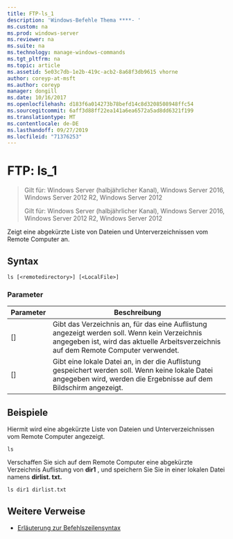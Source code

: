 ```yaml
---
title: FTP-ls_1
description: 'Windows-Befehle Thema ****- '
ms.custom: na
ms.prod: windows-server
ms.reviewer: na
ms.suite: na
ms.technology: manage-windows-commands
ms.tgt_pltfrm: na
ms.topic: article
ms.assetid: 5e03c7db-1e2b-419c-acb2-8a68f3db9615 vhorne
author: coreyp-at-msft
ms.author: coreyp
manager: dongill
ms.date: 10/16/2017
ms.openlocfilehash: d183f6a014273b78befd14c8d3208508948ffc54
ms.sourcegitcommit: 6aff3d88ff22ea141a6ea6572a5ad8dd6321f199
ms.translationtype: MT
ms.contentlocale: de-DE
ms.lasthandoff: 09/27/2019
ms.locfileid: "71376253"
---
```

# <a name="ftp-ls_1"></a>FTP: ls_1

> Gilt für: Windows Server (halbjährlicher Kanal), Windows Server 2016, Windows Server 2012 R2, Windows Server 2012
> 
> 
> Gilt für: Windows Server (halbjährlicher Kanal), Windows Server 2016, Windows Server 2012 R2, Windows Server 2012

Zeigt eine abgekürzte Liste von Dateien und Unterverzeichnissen vom Remote Computer an.   
## <a name="syntax"></a>Syntax  
```  
ls [<remotedirectory>] [<LocalFile>]  
```  
### <a name="parameters"></a>Parameter  

|      Parameter      |                                                                       Beschreibung                                                                        |
|---------------------|----------------------------------------------------------------------------------------------------------------------------------------------------------|
| [<remotedirectory>] | Gibt das Verzeichnis an, für das eine Auflistung angezeigt werden soll. Wenn kein Verzeichnis angegeben ist, wird das aktuelle Arbeitsverzeichnis auf dem Remote Computer verwendet. |
|    [<LocalFile>]    |               Gibt eine lokale Datei an, in der die Auflistung gespeichert werden soll. Wenn keine lokale Datei angegeben wird, werden die Ergebnisse auf dem Bildschirm angezeigt.               |

## <a name="BKMK_Examples"></a>Beispiele  
Hiermit wird eine abgekürzte Liste von Dateien und Unterverzeichnissen vom Remote Computer angezeigt.  
```  
ls  
```  
Verschaffen Sie sich auf dem Remote Computer eine abgekürzte Verzeichnis Auflistung von **dir1** , und speichern Sie Sie in einer lokalen Datei namens **dirlist. txt.**  
```  
ls dir1 dirlist.txt   
```  
## <a name="additional-references"></a>Weitere Verweise  
-   [Erläuterung zur Befehlszeilensyntax](command-line-syntax-key.md)  
